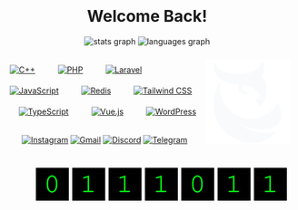 <br clear="both">

<h1 align="center">Welcome Back!</h1>
<div align="center">
  <img
    src="https://github-readme-stats.vercel.app/api?username=Coda9X&hide_title=true&hide_rank=true&show_icons=true&include_all_commits=true&count_private=true&disable_animations=false&theme=react&locale=en&hide_border=true"
    height="150" alt="stats graph" />
  <img
    src="https://github-readme-stats.vercel.app/api/top-langs?username=Coda9X&locale=en&hide_title=false&layout=compact&card_width=320&langs_count=5&theme=react&hide_border=true"
    height="150" alt="languages graph" />
</div>

###

<img align="right" src="./assets/coda.svg" alt="Coda" height="150" title="Coda">

###

<div align="left">
  <a href="https://www.cplusplus.com/" target="_blank" title="C++"><img style="margin: 10px"
      src="https://profilinator.rishav.dev/skills-assets/cplusplus-original.svg" alt="C++" height="30"></a>
  <img width="12">
  <a href="https://www.php.net/" target="_blank" title="PHP"><img style="margin: 10px"
      src="https://profilinator.rishav.dev/skills-assets/php-original.svg" alt="PHP" height="30"></a>
  <img width="12">
  <a href="https://laravel.com/" target="_blank"><img style="margin: 10px"
      src="https://profilinator.rishav.dev/skills-assets/laravel-plain-wordmark.svg" alt="Laravel" height="30"></a>
  <img width="12">
  <a href="https://www.javascript.com/" target="_blank" title="JavaScript"><img style="margin: 10px"
      src="https://profilinator.rishav.dev/skills-assets/javascript-original.svg" alt="JavaScript" height="30"></a>
  <img width="12">
  <a href="https://redis.io/" target="_blank" title="Redis"><img style="margin: 10px"
      src="https://profilinator.rishav.dev/skills-assets/redis-original-wordmark.svg" alt="Redis" height="30"></a>
  <img width="12">
  <a href="https://www.tailwindcss.com/" target="_blank" title="TailwindCSS"><img style="margin: 10px"
      src="https://profilinator.rishav.dev/skills-assets/tailwindcss.svg" alt="Tailwind CSS" height="30"></a>
  <img width="12">
  <a href="https://www.typescriptlang.org/" target="_blank" title="TypeScript"><img style="margin: 10px"
      src="https://profilinator.rishav.dev/skills-assets/typescript-original.svg" alt="TypeScript" height="30"></a>
  <img width="12">
  <a href="https://vuejs.org/" target="_blank" title="VueJS"><img style="margin: 10px"
      src="https://profilinator.rishav.dev/skills-assets/vuejs-original-wordmark.svg" alt="Vue.js" height="30"></a>
  <img width="12">
  <a href="https://wordpress.com/" target="_blank" title="WordPress"><img style="margin: 10px"
      src="https://profilinator.rishav.dev/skills-assets/wordpress.png" alt="WordPress" height="30"></a>
</div>

###

<div align="center">
  <a href="https://www.instagram.com/_.itscoda" target="_blank"><img alt="Instagram"
      src="https://img.shields.io/badge/Instagram-%23E4405F.svg?style=for-the-badge&logo=Instagram&logoColor=white"
      height="35" alt="Instagram"></a>
  <a href="itscoda9x@gmail.com" target="_blank"><img
      src="https://img.shields.io/static/v1?message=Gmail&logo=gmail&label=&color=D14836&logoColor=white&labelColor=&style=for-the-badge"
      height="35" alt="Gmail"></a>
  <a href="https://discord.com/users/919756168048558120" target="_blank"><img
      src="https://img.shields.io/static/v1?message=Discord&logo=discord&label=&color=7289DA&logoColor=white&labelColor=&style=for-the-badge"
      height="35" alt="Discord"></a>
  <a href="https://t.me/itscoda_ch" target="_blank"><img alt="Telegram"
      src="https://img.shields.io/badge/Telegram-2CA5E0?style=for-the-badge&logo=telegram&logoColor=white" height="35"
      alt="Telegram"></a>
  <!-- <a href="https://github.io/" target="_blank"><img src="https://img.shields.io/static/v1?message=Portfolio&logo=portfolio&label=&color=2E86C1&logoColor=white&labelColor=&style=for-the-badge" height="35" alt="Portfolio"></a> -->
</div>

###

<!-- s -->

###

<br clear="both">

<div align="center">
  <img align="right" src="./assets/count.svg" alt="Coda" title="Coda">
</div>

###
